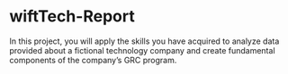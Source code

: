 # wiftTech-Report
In this project, you will apply the skills you have acquired to analyze data provided about a fictional technology company and create fundamental components of the company’s GRC program. 
